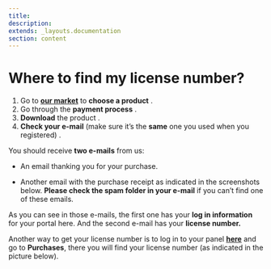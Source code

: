 ```yaml
---
title:
description:
extends: _layouts.documentation
section: content
---
```


# Where to find my license number?

1.  Go to  **[our market](https://selfhosted.yclas.com/)**  to  **choose a product** .
2.  Go through the  **payment process** .
3.  **Download**  the product . 
4.  **Check your e-mail**  (make sure it’s the  **same**  one you used when you registered) . 

You should receive  **two e-mails**  from us:

- An email thanking you for your purchase.

- Another email with the purchase receipt as indicated in the screenshots below.  **Please check the spam folder in your e-mail**  if you can’t find one of these emails.

As you can see in those e-mails, the first one has your  **log in information**  for your portal here. And the second e-mail has your  **license number.**

Another way to get your license number is to log in to your panel  **[here](https://selfhosted.yclas.com/oc-panel/auth/login)**  and go to  **Purchases**, there you will find your license number (as indicated in the picture below).

